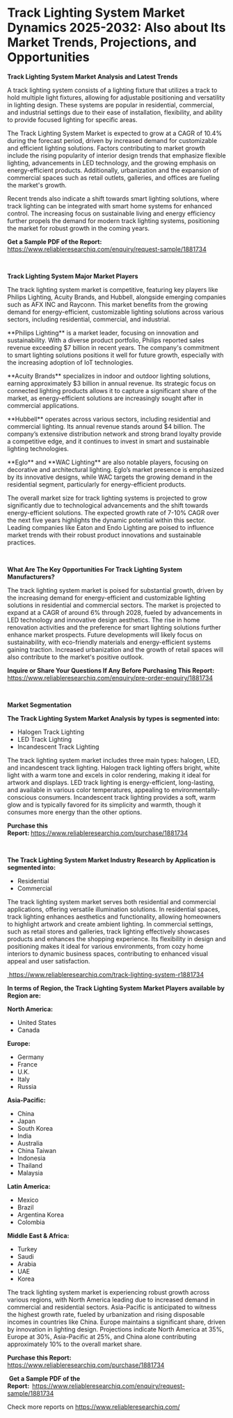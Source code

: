 <p><h1>Track Lighting System Market Dynamics 2025-2032: Also about Its Market Trends, Projections, and Opportunities</h1></p><p><strong>Track Lighting System Market Analysis and Latest Trends</strong></p>
<p><p>A track lighting system consists of a lighting fixture that utilizes a track to hold multiple light fixtures, allowing for adjustable positioning and versatility in lighting design. These systems are popular in residential, commercial, and industrial settings due to their ease of installation, flexibility, and ability to provide focused lighting for specific areas. </p><p>The Track Lighting System Market is expected to grow at a CAGR of 10.4% during the forecast period, driven by increased demand for customizable and efficient lighting solutions. Factors contributing to market growth include the rising popularity of interior design trends that emphasize flexible lighting, advancements in LED technology, and the growing emphasis on energy-efficient products. Additionally, urbanization and the expansion of commercial spaces such as retail outlets, galleries, and offices are fueling the market's growth. </p><p>Recent trends also indicate a shift towards smart lighting solutions, where track lighting can be integrated with smart home systems for enhanced control. The increasing focus on sustainable living and energy efficiency further propels the demand for modern track lighting systems, positioning the market for robust growth in the coming years.</p></p>
<p><strong>Get a Sample PDF of the Report:&nbsp;</strong> <a href="https://www.reliableresearchiq.com/enquiry/request-sample/1881734?utm_campaign=2778&utm_medium=2&utm_source=Github&utm_content=ia&utm_term=23022025&utm_id=track-lighting-system">https://www.reliableresearchiq.com/enquiry/request-sample/1881734</a></p>
<p>&nbsp;</p>
<p><strong>Track Lighting System Major Market Players</strong></p>
<p><p>The track lighting system market is competitive, featuring key players like Philips Lighting, Acuity Brands, and Hubbell, alongside emerging companies such as AFX INC and Rayconn. This market benefits from the growing demand for energy-efficient, customizable lighting solutions across various sectors, including residential, commercial, and industrial.</p><p>**Philips Lighting** is a market leader, focusing on innovation and sustainability. With a diverse product portfolio, Philips reported sales revenue exceeding $7 billion in recent years. The company's commitment to smart lighting solutions positions it well for future growth, especially with the increasing adoption of IoT technologies.</p><p>**Acuity Brands** specializes in indoor and outdoor lighting solutions, earning approximately $3 billion in annual revenue. Its strategic focus on connected lighting products allows it to capture a significant share of the market, as energy-efficient solutions are increasingly sought after in commercial applications.</p><p>**Hubbell** operates across various sectors, including residential and commercial lighting. Its annual revenue stands around $4 billion. The company’s extensive distribution network and strong brand loyalty provide a competitive edge, and it continues to invest in smart and sustainable lighting technologies.</p><p>**Eglo** and **WAC Lighting** are also notable players, focusing on decorative and architectural lighting. Eglo’s market presence is emphasized by its innovative designs, while WAC targets the growing demand in the residential segment, particularly for energy-efficient products.</p><p>The overall market size for track lighting systems is projected to grow significantly due to technological advancements and the shift towards energy-efficient solutions. The expected growth rate of 7-10% CAGR over the next five years highlights the dynamic potential within this sector. Leading companies like Eaton and Endo Lighting are poised to influence market trends with their robust product innovations and sustainable practices.</p></p>
<p>&nbsp;</p>
<p><strong>What Are The Key Opportunities For Track Lighting System Manufacturers?</strong></p>
<p><p>The track lighting system market is poised for substantial growth, driven by the increasing demand for energy-efficient and customizable lighting solutions in residential and commercial sectors. The market is projected to expand at a CAGR of around 6% through 2028, fueled by advancements in LED technology and innovative design aesthetics. The rise in home renovation activities and the preference for smart lighting solutions further enhance market prospects. Future developments will likely focus on sustainability, with eco-friendly materials and energy-efficient systems gaining traction. Increased urbanization and the growth of retail spaces will also contribute to the market's positive outlook.</p></p>
<p><strong>Inquire or Share Your Questions If Any Before Purchasing This Report:</strong> <a href="https://www.reliableresearchiq.com/enquiry/pre-order-enquiry/1881734?utm_campaign=2778&utm_medium=2&utm_source=Github&utm_content=ia&utm_term=23022025&utm_id=track-lighting-system">https://www.reliableresearchiq.com/enquiry/pre-order-enquiry/1881734</a></p>
<p>&nbsp;</p>
<p><strong>Market Segmentation</strong></p>
<p><strong>The Track Lighting System Market Analysis by types is segmented into:</strong></p>
<p><ul><li>Halogen Track Lighting</li><li>LED Track Lighting</li><li>Incandescent Track Lighting</li></ul></p>
<p><p>The track lighting system market includes three main types: halogen, LED, and incandescent track lighting. Halogen track lighting offers bright, white light with a warm tone and excels in color rendering, making it ideal for artwork and displays. LED track lighting is energy-efficient, long-lasting, and available in various color temperatures, appealing to environmentally-conscious consumers. Incandescent track lighting provides a soft, warm glow and is typically favored for its simplicity and warmth, though it consumes more energy than the other options.</p></p>
<p><strong>Purchase this Report:&nbsp;</strong><a href="https://www.reliableresearchiq.com/purchase/1881734?utm_campaign=2778&utm_medium=2&utm_source=Github&utm_content=ia&utm_term=23022025&utm_id=track-lighting-system">https://www.reliableresearchiq.com/purchase/1881734</a></p>
<p>&nbsp;</p>
<p><strong>The Track Lighting System Market Industry Research by Application is segmented into:</strong></p>
<p><ul><li>Residential</li><li>Commercial</li></ul></p>
<p><p>The track lighting system market serves both residential and commercial applications, offering versatile illumination solutions. In residential spaces, track lighting enhances aesthetics and functionality, allowing homeowners to highlight artwork and create ambient lighting. In commercial settings, such as retail stores and galleries, track lighting effectively showcases products and enhances the shopping experience. Its flexibility in design and positioning makes it ideal for various environments, from cozy home interiors to dynamic business spaces, contributing to enhanced visual appeal and user satisfaction.</p></p>
<p><a href="https://www.reliableresearchiq.com/track-lighting-system-r1881734?utm_campaign=2778&utm_medium=2&utm_source=Github&utm_content=ia&utm_term=23022025&utm_id=track-lighting-system">&nbsp;https://www.reliableresearchiq.com/track-lighting-system-r1881734</a></p>
<p><strong>In terms of Region, the Track Lighting System Market Players available by Region are:</strong></p>
<p>
    <p> <strong> North America: </strong>
        <ul>
            <li>United States</li>
            <li>Canada</li>
        </ul>
        </p> 
    <p> <strong> Europe: </strong>
        <ul>
            <li>Germany</li>
            <li>France</li>
            <li>U.K.</li>
            <li>Italy</li>
            <li>Russia</li>
        </ul>
        </p> 
    <p> <strong> Asia-Pacific: </strong>
        <ul>
            <li>China</li>
            <li>Japan</li>
            <li>South Korea</li>
            <li>India</li>
            <li>Australia</li>
            <li>China Taiwan</li>
            <li>Indonesia</li>
            <li>Thailand</li>
            <li>Malaysia</li>
        </ul>
        </p> 
    <p> <strong> Latin America: </strong>
        <ul>
            <li>Mexico</li>
            <li>Brazil</li>
            <li>Argentina Korea</li>
            <li>Colombia</li>
        </ul>
        </p> 
    <p> <strong> Middle East & Africa: </strong>
        <ul>
            <li>Turkey</li>
            <li>Saudi</li>
            <li>Arabia</li>
            <li>UAE</li>
            <li>Korea</li>
        </ul>
    </p>
    </p>
<p><p>The track lighting system market is experiencing robust growth across various regions, with North America leading due to increased demand in commercial and residential sectors. Asia-Pacific is anticipated to witness the highest growth rate, fueled by urbanization and rising disposable incomes in countries like China. Europe maintains a significant share, driven by innovation in lighting design. Projections indicate North America at 35%, Europe at 30%, Asia-Pacific at 25%, and China alone contributing approximately 10% to the overall market share.</p></p>
<p><strong>Purchase this Report: </strong><a href="https://www.reliableresearchiq.com/purchase/1881734?utm_campaign=2778&utm_medium=2&utm_source=Github&utm_content=ia&utm_term=23022025&utm_id=track-lighting-system">https://www.reliableresearchiq.com/purchase/1881734</a></p>
<p>&nbsp;<strong>Get a Sample PDF of the Report:&nbsp;&nbsp;</strong><a href="https://www.reliableresearchiq.com/enquiry/request-sample/1881734?utm_campaign=2778&utm_medium=2&utm_source=Github&utm_content=ia&utm_term=23022025&utm_id=track-lighting-system">https://www.reliableresearchiq.com/enquiry/request-sample/1881734</a></p>
<p><strong></strong></p>
<p>Check more reports on <a href="https://www.reliableresearchiq.com/?utm_campaign=2778&utm_medium=2&utm_source=Github&utm_content=ia&utm_term=23022025&utm_id=track-lighting-system">https://www.reliableresearchiq.com/</a></p>